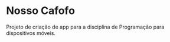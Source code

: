 # Nosso Cafofo

Projeto de criação de app para a disciplina de Programação para dispositivos móveis.

